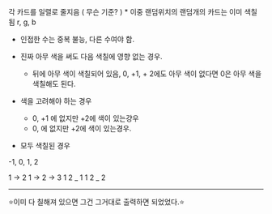 각 카드를 일렬로 줄지음 ( 무슨 기준? )
    * 이중 랜덤위치의 랜덤개의 카드는 이미 색칠됨
r, g, b

* 인접한 수는 중복 불능, 다른 수여야 함.

* 진짜 아무 색을 써도 다음 색칠에 영향 없는 경우.
  * 뒤에 아무 색이 색칠되어 있음, 0, +1, + 2에도 아무 색이 없다면
  0은 아무 색을 색칠해도 된다.
* 색을 고려해야 하는 경우
  *  0, +1 에 없지만 +2에 색이 있는걍우
  *  0, 에 없지만 +2에 색이 있는경우.
* 모두 색칠된 경우

-1, 0, 1, 2

1 -> 2
1 -> 2 -> 3
1 2 _ 1
1 2 _ 2

------------

⭐️이미 다 칠해져 있으면 그건 그거대로 출력하면 되었었다.⭐️